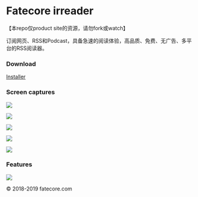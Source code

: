 # Fatecore irreader 

【本repo仅product site的资源，请勿fork或watch】

订阅网页、RSS和Podcast，具备急速的阅读体验，高品质、免费、无广告、多平台的RSS阅读器。

### Download

[Installer](http://irreader.fatecore.com/)


### Screen captures

![](content/libs/c/1.png)

![](content/libs/c/2.png)

![](content/libs/c/3.png)

![](content/libs/c/4.png)

![](content/libs/c/5.png)

### Features

![](content/libs/mkt_0.png)

&copy; 2018-2019 fatecore.com